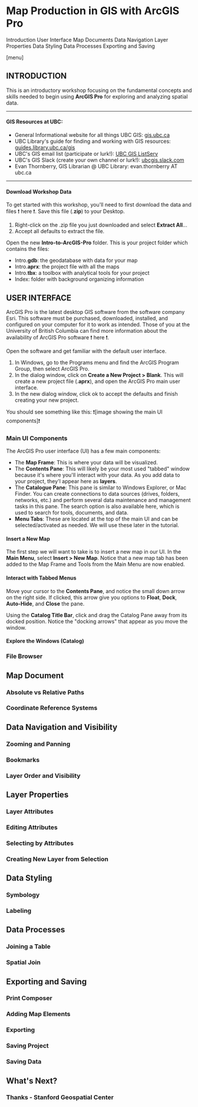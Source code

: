 # Map Production in GIS with ArcGIS Pro

Introduction
User Interface
Map Documents
Data Navigation
Layer Properties
Data Styling
Data Processes
Exporting and Saving

[menu]

## INTRODUCTION

This is an introductory workshop focusing on the fundamental concepts and skills needed to begin using **ArcGIS Pro** for exploring and analyzing spatial data.

---
#### GIS Resources at UBC:
- General Informational website for all things UBC GIS: [gis.ubc.ca](http://gis.ubc.ca/)    
- UBC Library's guide for finding and working with GIS resources: [guides.library.ubc.ca/gis](http://guides.library.ubc.ca/gis)
- UBC's GIS email list (participate or lurk!): [UBC GIS ListServ](https://lists.ubc.ca/scripts/wa.exe?SUBED1=GIS-LIST&A=1)  
- UBC's GIS Slack (create your own channel or lurk!): [ubcgis.slack.com](https://ubcgis.slack.com/)
- Evan Thornberry, GIS Librarian @ UBC Library: evan.thornberry AT ubc.ca
---
#### Download Workshop Data
To get started with this workshop, you'll need to first download the data and files :exclamation: here :exclamation:. Save this file (.**zip**) to your Desktop.
1. Right-click on the .zip file you just downloaded and select **Extract All**...
2. Accept all defaults to extract the file.    

Open the new **Intro-to-ArcGIS-Pro** folder. This is your project folder which contains the files:
- Intro.**gdb**: the geodatabase with data for your map
- Intro.**aprx**: the project file with all the maps
- Intro.**tbx**: a toolbox with analytical tools for your project
- Index: folder with background organizing information

## USER INTERFACE
ArcGIS Pro is the latest desktop GIS software from the software company Esri. This software must be purchased, downloaded, installed, and configured on your computer for it to work as intended. Those of you at the University of British Columbia can find more information about the availability of ArcGIS Pro software :exclamation: here :exclamation:.

Open the software and get familiar with the default user interface.
1. In Windows, go to the Programs menu and find the ArcGIS Program Group, then select ArcGIS Pro.
2. In the dialog window, click on **Create a New Project > Blank**. This will create a new project file (.**aprx**), and open the ArcGIS Pro main user interface.
3. In the new dialog window, click ok to accept the defaults and finish creating your new project.

You should see something like this:
:exclamation:[image showing the main UI components]:exclamation:

### Main UI Components
The ArcGIS Pro user interface (UI) has a few main components:
- The **Map Frame**: This is where your data will be visualized.
- The **Contents Pane**: This will likely be your most used "tabbed" window because it's where you'll interact with your data. As you add data to your project, they'l appear here as **layers**.
- The **Catalogue Pane**: This pane is similar to Windows Explorer, or Mac Finder. You can create connections to data sources (drives, folders, networks, etc.) and perform several data maintenance and management tasks in this pane. The search option is also available here, which is used to search for tools, documents, and data.
- **Menu Tabs**: These are located at the top of the main UI and can be  selected/activated as needed. We will use these later in the tutorial.

#### Insert a New Map
The first step we will want to take is to insert a new map in our UI. In the **Main Menu**, select **Insert > New Map**. Notice that a new map tab has been added to the Map Frame and Tools from the Main Menu are now enabled.

#### Interact with Tabbed Menus
Move your cursor to the **Contents Pane**, and notice the small down arrow on the right side. If clicked, this arrow give you options to **Float**, **Dock**, **Auto-Hide**, and **Close** the pane.    

Using the **Catalog Title Bar**, click and drag the Catalog Pane away from its docked position. Notice the "docking arrows" that appear as you move the window.

#### Explore the Windows (Catalog)



### File Browser
## Map Document
### Absolute vs Relative Paths
### Coordinate Reference Systems
## Data Navigation and Visibility
### Zooming and Panning
### Bookmarks
### Layer Order and Visibility
## Layer Properties
### Layer Attributes
### Editing Attributes
### Selecting by Attributes
### Creating New Layer from Selection
## Data Styling
### Symbology
### Labeling
## Data Processes
### Joining a Table
### Spatial Join
## Exporting and Saving
### Print Composer
### Adding Map Elements
### Exporting
### Saving Project
### Saving Data
## What's Next?
### Thanks - Stanford Geospatial Center
